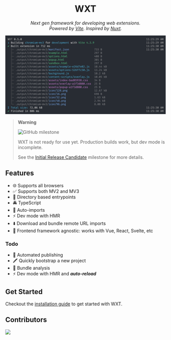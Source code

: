 <h1 align="center">WXT</h1>

<p align="center"><i>Next gen framework for developing web extensions.<br/>Powered by <a href="https://vitejs.dev/" target="_blank">Vite</a>. Inspired by <a href="https://nuxt.com/" target="_blank">Nuxt</a>.</i></p>

![Example CLI Output](./.github/assets/cli-output.png)

> **Warning**
>
> ![GitHub milestone](https://img.shields.io/github/milestones/progress-percent/aklinker1/wxt/1)
>
> WXT is not ready for use yet. Production builds work, but dev mode is incomplete.
>
> See the [Initial Release Candidate](https://github.com/aklinker1/wxt/milestone/1) milestone for more details.

## Features

- 🌐 Supports all browsers
- ✅ Supports both MV2 and MV3
- 📂 Directory based entrypoints
- 🚔 TypeScript
- 🦾 Auto-imports
- ⚡ Dev mode with HMR
- ⬇️ Download and bundle remote URL imports
- 🎨 Frontend framework agnostic: works with Vue, React, Svelte, etc

### Todo

- 🤖 Automated publishing
- 🖍️ Quickly bootstrap a new project
- 📏 Bundle analysis
- ⚡ Dev mode with HMR and **_auto-reload_**

## Get Started

Checkout the [installation guide](https://wxtjs.dev/get-started) to get started with WXT.

## Contributors

<a href="https://github.com/aklinker1/wxt/graphs/contributors">
  <img src="https://contrib.rocks/image?repo=aklinker1/wxt" />
</a>
